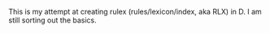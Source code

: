 This is my attempt at creating rulex (rules/lexicon/index, aka RLX) in
D. I am still sorting out the basics.
